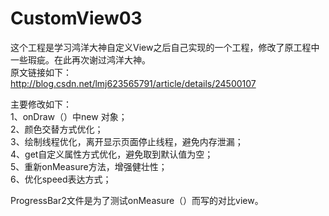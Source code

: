 # CustomView03
这个工程是学习鸿洋大神自定义View之后自己实现的一个工程，修改了原工程中一些瑕疵。在此再次谢过鸿洋大神。
<br>原文链接如下：
<br>http://blog.csdn.net/lmj623565791/article/details/24500107

主要修改如下：
<br>1、onDraw（）中new 对象；
<br>2、颜色交替方式优化；
<br>3、绘制线程优化，离开显示页面停止线程，避免内存泄漏；
<br>4、get自定义属性方式优化，避免取到默认值为空；
<br>5、重新onMeasure方法，增强健壮性；
<br>6、优化speed表达方式；

ProgressBar2文件是为了测试onMeasure（）而写的对比view。
